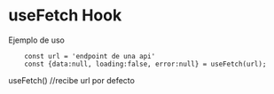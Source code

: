 # useFetch Hook

Ejemplo de uso
```
    const url = 'endpoint de una api'
    const {data:null, loading:false, error:null} = useFetch(url);
```

useFetch() //recibe url por defecto
